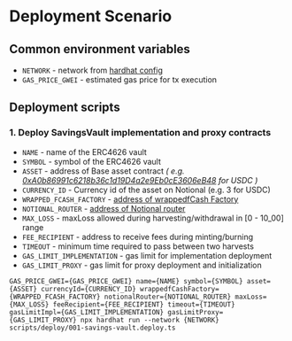 # Deployment Scenario

## Common environment variables

- `NETWORK` - network from [hardhat config](/hardhat.config.ts)
- `GAS_PRICE_GWEI` - estimated gas price for tx execution

## Deployment scripts

### 1. Deploy SavingsVault implementation and proxy contracts

- `NAME` - name of the ERC4626 vault
- `SYMBOL` - symbol of the ERC4626 vault
- `ASSET` - address of Base asset contract _(
  e.g. [0xA0b86991c6218b36c1d19D4a2e9Eb0cE3606eB48](https://etherscan.io/address/0xA0b86991c6218b36c1d19D4a2e9Eb0cE3606eB48)
  for USDC )_
- `CURRENCY_ID` - Currency id of the asset on Notional (e.g. 3 for USDC)
- `WRAPPED_FCASH_FACTORY` - [address of wrappedfCash Factory](https://docs.notional.finance/developer-documentation/#deployed-contract-addresses)
- `NOTIONAL_ROUTER` - [address of Notional router](https://docs.notional.finance/developer-documentation/#deployed-contract-addresses)
- `MAX_LOSS` - maxLoss allowed during harvesting/withdrawal in [0 - 10_00] range
- `FEE_RECIPIENT` - address to receive fees during minting/burning
- `TIMEOUT` - minimum time required to pass between two harvests
- `GAS_LIMIT_IMPLEMENTATION` - gas limit for implementation deployment
- `GAS_LIMIT_PROXY` - gas limit for proxy deployment and initialization

```shell
GAS_PRICE_GWEI={GAS_PRICE_GWEI} name={NAME} symbol={SYMBOL} asset={ASSET} currencyId={CURRENCY_ID} wrappedfCashFactory={WRAPPED_FCASH_FACTORY} notionalRouter={NOTIONAL_ROUTER} maxLoss={MAX_LOSS} feeRecipient={FEE_RECIPIENT} timeout={TIMEOUT} gasLimitImpl={GAS_LIMIT_IMPLEMENTATION} gasLimitProxy={GAS_LIMIT_PROXY} npx hardhat run --network {NETWORK} scripts/deploy/001-savings-vault.deploy.ts 
```